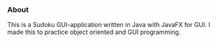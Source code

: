 ### About
This is a Sudoku GUI-application written in Java with JavaFX for GUI.
I made this to practice object oriented and GUI programming.
